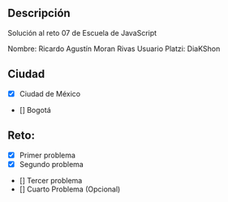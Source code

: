 ## Descripción

Solución al reto 07 de Escuela de JavaScript

Nombre: Ricardo Agustín Moran Rivas 
Usuario Platzi: DiaKShon

## Ciudad
- [X] Ciudad de México
- [] Bogotá

## Reto:
  - [X] Primer problema
  - [X] Segundo problema
  - [] Tercer problema
  - [] Cuarto Problema (Opcional)